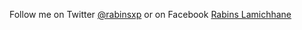 Follow me on Twitter [@rabinsxp](http://twitter.com/rabinsxp) or on Facebook [Rabins Lamichhane](http://facebook.com/rabinsxp)

